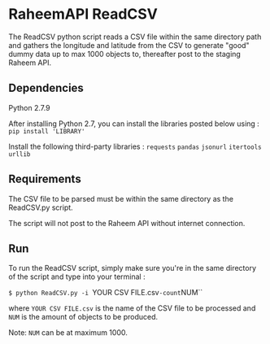# RaheemAPI ReadCSV

The ReadCSV python script reads a CSV file within the same directory path and gathers the longitude and
latitude from the CSV to generate "good" dummy data up to max 1000 objects to, thereafter post to the staging Raheem API.

## Dependencies
Python 2.7.9

After installing Python 2.7, you can install the libraries posted below using :
`pip install 'LIBRARY'`

Install the following third-party libraries :
`requests`
`pandas`
`jsonurl`
`itertools`
`urllib`

## Requirements

The CSV file to be parsed must be within the same directory as the ReadCSV.py script. 


The script will not post to the Raheem API without internet connection.

## Run
To run the ReadCSV script, simply make sure you're in the same directory of the script and type into your terminal :

`$ python ReadCSV.py -i `YOUR CSV FILE.csv` -count `NUM``

where `YOUR CSV FILE.csv` is the name of the CSV file to be processed and `NUM` is the amount of objects to be produced.


Note: `NUM` can be at maximum 1000.


